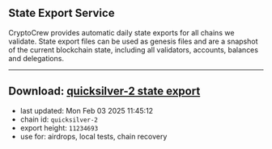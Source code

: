## State Export Service
CryptoCrew provides automatic daily state exports for all chains we validate. State export files can be used as genesis files and are a snapshot of the current blockchain state, including all validators, accounts, balances and delegations.

---
**Download: [quicksilver-2 state export](https://dl-eu2.ccvalidators.com/SERVICE/quicksilver/quicksilver-2_export_11234693.json)**
---

- last updated: Mon Feb 03 2025 11:45:12
- chain id: `quicksilver-2`
- export height: `11234693`
- use for: airdrops, local tests, chain recovery
